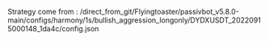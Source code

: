 Strategy come from : /direct_from_git/Flyingtoaster/passivbot_v5.8.0-main/configs/harmony/1s/bullish_aggression_longonly/DYDXUSDT_20220915000148_1da4c/config.json